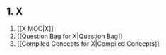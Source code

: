 ## 1. X
1. [[X MOC|X]]
2. [[Question Bag for X|Question Bag]]
3. [[Compiled Concepts for X|Compiled Concepts]]
